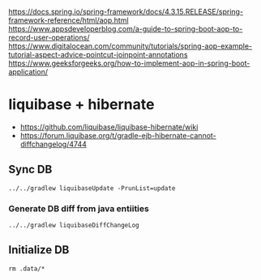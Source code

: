 https://docs.spring.io/spring-framework/docs/4.3.15.RELEASE/spring-framework-reference/html/aop.html
https://www.appsdeveloperblog.com/a-guide-to-spring-boot-aop-to-record-user-operations/
https://www.digitalocean.com/community/tutorials/spring-aop-example-tutorial-aspect-advice-pointcut-joinpoint-annotations
https://www.geeksforgeeks.org/how-to-implement-aop-in-spring-boot-application/


# liquibase + hibernate
- https://github.com/liquibase/liquibase-hibernate/wiki
- https://forum.liquibase.org/t/gradle-ejb-hibernate-cannot-diffchangelog/4744

## Sync DB
```
../../gradlew liquibaseUpdate -PrunList=update
```

### Generate DB diff from java entiities
```
../../gradlew liquibaseDiffChangeLog
```

## Initialize DB
```
rm .data/*
```
